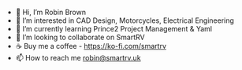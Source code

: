 - 👋 Hi, I’m Robin Brown
- 👀 I’m interested in CAD Design, Motorcycles, Electrical Engineering
- 🌱 I’m currently learning Prince2 Project Management & Yaml
- 💞️ I’m looking to collaborate on SmartRV 
- :coffee: Buy me a coffee - https://ko-fi.com/smartrv
- 📫 How to reach me robin@smartrv.uk

<!---
RoBro92/RoBro92 is a ✨ special ✨ repository because its `README.md` (this file) appears on your GitHub profile.
You can click the Preview link to take a look at your changes.
--->
